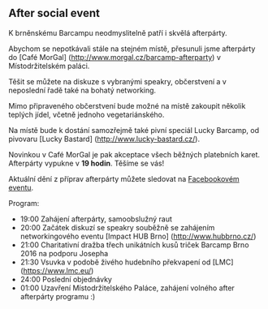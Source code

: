 After social event
------------------

K brněnskému Barcampu neodmyslitelně patří i skvělá afterpárty.

Abychom se nepotkávali stále na stejném místě, přesunuli jsme afterpárty do [Café MorGal] (http://www.morgal.cz/barcamp-afterparty) v Místodržitelském paláci.

Těšit se můžete na diskuze s vybranými speakry, občerstvení a v neposlední řadě také na bohatý networking.

Mimo připraveného občerstvení bude možné na místě zakoupit několik teplých jídel, včetně jednoho vegetariánského.

Na místě bude k dostání samozřejmě také pivní speciál Lucky Barcamp, od pivovaru [Lucky Bastard] (http://www.lucky-bastard.cz/).

Novinkou v Café MorGal je pak akceptace všech běžných platebních karet. Afterpárty vypukne v **19 hodin**. Těšíme se vás!

Aktuální dění z příprav afterpárty můžete sledovat na [Facebookovém eventu](https://www.facebook.com/events/1141176582580909/).

Program:
- 19:00 Zahájení afterpárty, samoobslužný raut
- 20:00 Začátek diskuzí se speakry souběžně se zahájením networkingového eventu [Impact HUB Brno] (http://www.hubbrno.cz/)
- 21:00 Charitativní dražba třech unikátních kusů triček Barcamp Brno 2016 na podporu Josepha
- 21:30 Vsuvka v podobě živého hudebního překvapení od [LMC] (https://www.lmc.eu/)
- 24:00 Poslední objednávky
- 01:00 Uzavření Místodržitelského Paláce, zahájení volného after afterpárty programu :)

<div id="mapa" style="width:600px; height:400px;"></div>
<script type="text/javascript">
    var stred = SMap.Coords.fromWGS84(16.6083031, 49.1978289);
    var m = new SMap(JAK.gel("mapa"), stred, 16);
    m.addDefaultLayer(SMap.DEF_BASE).enable();
    m.addDefaultControls();
    var layer = new SMap.Layer.Marker();
    m.addLayer(layer);
    layer.enable();
    var options = {};
    var marker = new SMap.Marker(stred, "myMarker", options);
    layer.addMarker(marker);
</script>
